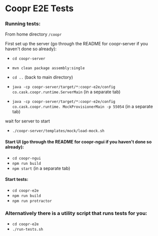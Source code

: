 Coopr E2E Tests
================

### Running tests:

From home directory `/coopr`

First set up the server (go through the README for coopr-server if you haven't done so already):

* `cd coopr-server`
* `mvn clean package assembly:single`
* `cd ..` (back to main directory)

* `java -cp coopr-server/target/*:coopr-e2e/config co.cask.coopr.runtime.ServerMain`
(in a separate tab)

* `java -cp coopr-server/target/*:coopr-e2e/config co.cask.coopr.runtime.
MockProvisionerMain -p 55054`
(in a separate tab)

wait for server to start
* `./coopr-server/templates/mock/load-mock.sh`

#### Start UI (go through the README for coopr-ngui if you haven't done so already):

* `cd coopr-ngui`
* `npm run build`
* `npm start` (in a separate tab)

#### Start tests:

* `cd coopr-e2e`
* `npm run build`
* `npm run protractor`

### Alternatively there is a utility script that runs tests for you:
* `cd coopr-e2e`
* `./run-tests.sh`
